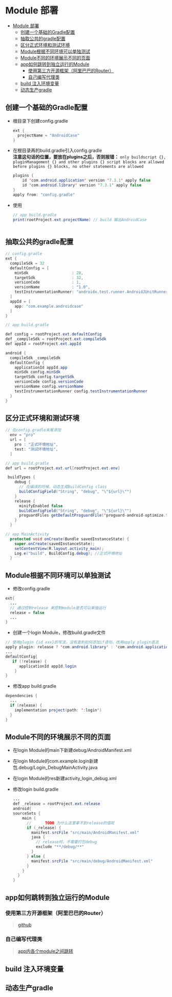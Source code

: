 # Module 部署

- [Module 部署](#module-部署)
  - [创建一个基础的Gradle配置](#创建一个基础的gradle配置)
  - [抽取公共的gradle配置](#抽取公共的gradle配置)
  - [区分正式环境和测试环境](#区分正式环境和测试环境)
  - [Module根据不同环境可以单独测试](#module根据不同环境可以单独测试)
  - [Module不同的环境展示不同的页面](#module不同的环境展示不同的页面)
  - [app如何跳转到独立运行的Module](#app如何跳转到独立运行的module)
    - [使用第三方开源框架（阿里巴巴的Router）](#使用第三方开源框架阿里巴巴的router)
    - [自己编写代理类](#自己编写代理类)
  - [build 注入环境变量](#build-注入环境变量)
  - [动态生产gradle](#动态生产gradle)

## 创建一个基础的Gradle配置

- 根目录下创建config.gradle

  ```java
  ext {
    projectName = "AndroidCase"
  }
  ```

- 在根目录再的build.gradle引入config.gradle  
  **注意这句话的位置，要放在plugins之后，否则报错：**
 ```only buildscript {}, pluginManagement {} and other plugins {} script blocks are allowed before plugins {} blocks, no other statements are allowed```

  ```java
  plugins {
      id 'com.android.application' version '7.3.1' apply false
      id 'com.android.library' version '7.3.1' apply false
  }
  apply from: "config.gradle"
  ```

- 使用

  ```java
  // app build.gradle
  print(rootProject.ext.projectName) // build 输出AndroidCase
   
  ```

## 抽取公共的gradle配置

```java
// config.gradle
ext {
  compileSdk = 32
  defaultConfig = [
    minSdk                   : 28,
    targetSdk                : 32,
    versionCode              : 1,
    versionName              : "1.0",
    testInstrumentationRunner: "androidx.test.runner.AndroidJUnitRunner",
  ]
  appId = [
    app: "com.example.androidcase"
  ]
}

// app build.gradle

def config = rootProject.ext.defaultConfig
def _compileSdk = rootProject.ext.compileSdk
def appId = rootProject.ext.appId

android {
  compileSdk _compileSdk
  defaultConfig {
    applicationId appId.app
    minSdk config.minSdk
    targetSdk config.targetSdk
    versionCode config.versionCode
    versionName config.versionName
    testInstrumentationRunner config.testInstrumentationRunner
  }
}
```

## 区分正式环境和测试环境

```Java
// 在config.gradle末尾添加
  env = "pro"
  url = [
    pro : "正式环境地址",
    test: "测试环境地址",
  ]
```

```java
// app build.gradle
def url = rootProject.ext.url[rootProject.ext.env]

 buildTypes {
    debug {
      // 在编译的时候，动态生成BuildConfig class
      buildConfigField("String", "debug", "\"${url}\"")
    }
    release {
      minifyEnabled false
      buildConfigField("String", "debug", "\"${url}\"")
      proguardFiles getDefaultProguardFile('proguard-android-optimize.txt'), 'proguard-rules.pro'
    }
  }

```

```java
// app MainActivity
  protected void onCreate(Bundle savedInstanceState) {
    super.onCreate(savedInstanceState);
    setContentView(R.layout.activity_main);
    Log.e("build", BuildConfig.debug); //正式环境地址 
  }

```

## Module根据不同环境可以单独测试

- 修改config.gradle

```Java
ext{
  ...
  // 通过控制release 来控制module是否可以单独运行
  release = false
  ...
}
```

- 创建一个login Module，修改build.gradle文件

```java
// 使用plugin {id xxx}的写法，没有查到如何添加if语句，改用apply plugin语法
apply plugin: release ? 'com.android.library' : 'com.android.application'
...
defaultConfig{
   if (!release) {
      applicationId appId.login
    }
}
```

- 修改app build.gradle

```java
dependencies {
  ...
  if (release) {
    implementation project(path: ':login')
  }
}
```

## Module不同的环境展示不同的页面

- 在login Module的main下新建debug/AndroidManifest.xml
- 在login Module的com.example.login新建包.debug/Login_DebugMainActivity.java
- 在login Module的res新建activity_login_debug.xml
- 修改login build.gradle

  ```java
  ...
  def _release = rootProject.ext.release
  android{
  sourceSets {
      main {
        //      TODO 为什么这里拿不到release的值呢
        if (_release) {
          manifest.srcFile "src/main/AndroidManifest.xml"
          java {
            // release时，不需要打包debug
            exclude "**/debug/**"
          }
        } else {
          manifest.srcFile "src/main/debug/AndroidManifest.xml"
        }
      }
    }  
  }
  
  ```

## app如何跳转到独立运行的Module

### 使用第三方开源框架（阿里巴巴的Router）

>[github](https://github.com/alibaba/ARouter/blob/master/README_CN.md)

### 自己编写代理类

>[app内各个module之间跳转](https://blog.csdn.net/Hunter2916/article/details/103229989)

## build 注入环境变量
<!-- TODO -->

## 动态生产gradle
<!-- TODO -->
